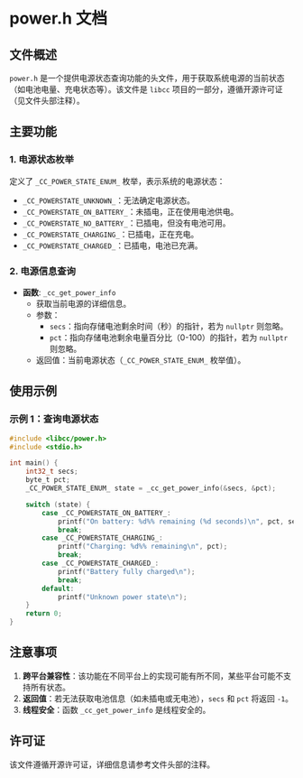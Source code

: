 # power.h 文档

## 文件概述
`power.h` 是一个提供电源状态查询功能的头文件，用于获取系统电源的当前状态（如电池电量、充电状态等）。该文件是 `libcc` 项目的一部分，遵循开源许可证（见文件头部注释）。

## 主要功能

### 1. 电源状态枚举
定义了 `_CC_POWER_STATE_ENUM_` 枚举，表示系统的电源状态：
- `_CC_POWERSTATE_UNKNOWN_`：无法确定电源状态。
- `_CC_POWERSTATE_ON_BATTERY_`：未插电，正在使用电池供电。
- `_CC_POWERSTATE_NO_BATTERY_`：已插电，但没有电池可用。
- `_CC_POWERSTATE_CHARGING_`：已插电，正在充电。
- `_CC_POWERSTATE_CHARGED_`：已插电，电池已充满。

### 2. 电源信息查询
- **函数**: `_cc_get_power_info`
  - 获取当前电源的详细信息。
  - 参数：
    - `secs`：指向存储电池剩余时间（秒）的指针，若为 `nullptr` 则忽略。
    - `pct`：指向存储电池剩余电量百分比（0-100）的指针，若为 `nullptr` 则忽略。
  - 返回值：当前电源状态（`_CC_POWER_STATE_ENUM_` 枚举值）。

## 使用示例

### 示例 1：查询电源状态
```c
#include <libcc/power.h>
#include <stdio.h>

int main() {
    int32_t secs;
    byte_t pct;
    _CC_POWER_STATE_ENUM_ state = _cc_get_power_info(&secs, &pct);

    switch (state) {
        case _CC_POWERSTATE_ON_BATTERY_:
            printf("On battery: %d%% remaining (%d seconds)\n", pct, secs);
            break;
        case _CC_POWERSTATE_CHARGING_:
            printf("Charging: %d%% remaining\n", pct);
            break;
        case _CC_POWERSTATE_CHARGED_:
            printf("Battery fully charged\n");
            break;
        default:
            printf("Unknown power state\n");
    }
    return 0;
}
```

## 注意事项
1. **跨平台兼容性**：该功能在不同平台上的实现可能有所不同，某些平台可能不支持所有状态。
2. **返回值**：若无法获取电池信息（如未插电或无电池），`secs` 和 `pct` 将返回 `-1`。
3. **线程安全**：函数 `_cc_get_power_info` 是线程安全的。

## 许可证
该文件遵循开源许可证，详细信息请参考文件头部的注释。